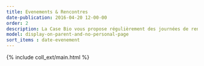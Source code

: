 ```yaml
---
title: Evenements & Rencontres
date-publication: 2016-04-20 12-00-00
order: 2
description: La Case Bio vous propose régulièrement des journées de rencontre et d'échanges.
model: display-on-parent-and-no-personal-page
sort_items : date-evenement
---
```



{% include coll_ext/main.html %}

